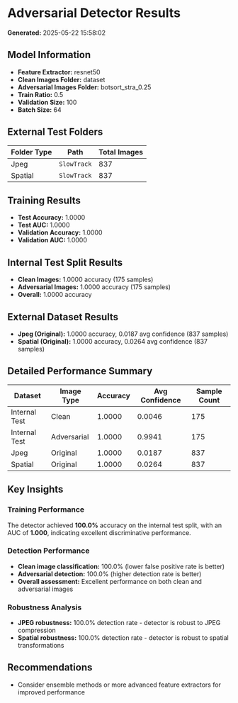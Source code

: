 # Adversarial Detector Results

**Generated:** 2025-05-22 15:58:02

## Model Information

- **Feature Extractor:** resnet50
- **Clean Images Folder:** dataset
- **Adversarial Images Folder:** botsort_stra_0.25
- **Train Ratio:** 0.5
- **Validation Size:** 100
- **Batch Size:** 64

## External Test Folders

| Folder Type | Path | Total Images |
|-------------|------|-------------|
| Jpeg | `SlowTrack` | 837 |
| Spatial | `SlowTrack` | 837 |

## Training Results

- **Test Accuracy:** 1.0000
- **Test AUC:** 1.0000
- **Validation Accuracy:** 1.0000
- **Validation AUC:** 1.0000

## Internal Test Split Results

- **Clean Images:** 1.0000 accuracy (175 samples)
- **Adversarial Images:** 1.0000 accuracy (175 samples)
- **Overall:** 1.0000 accuracy

## External Dataset Results

- **Jpeg (Original):** 1.0000 accuracy, 0.0187 avg confidence (837 samples)
- **Spatial (Original):** 1.0000 accuracy, 0.0264 avg confidence (837 samples)

## Detailed Performance Summary

| Dataset | Image Type | Accuracy | Avg Confidence | Sample Count |
|---------|------------|----------|----------------|-------------|
| Internal Test | Clean | 1.0000 | 0.0046 | 175 |
| Internal Test | Adversarial | 1.0000 | 0.9941 | 175 |
| Jpeg | Original | 1.0000 | 0.0187 | 837 |
| Spatial | Original | 1.0000 | 0.0264 | 837 |

## Key Insights

### Training Performance
The detector achieved **100.0%** accuracy on the internal test split, with an AUC of **1.000**, indicating excellent discriminative performance.

### Detection Performance
- **Clean image classification:** 100.0% (lower false positive rate is better)
- **Adversarial detection:** 100.0% (higher detection rate is better)
- **Overall assessment:** Excellent performance on both clean and adversarial images

### Robustness Analysis
- **JPEG robustness:** 100.0% detection rate - detector is robust to JPEG compression
- **Spatial robustness:** 100.0% detection rate - detector is robust to spatial transformations

## Recommendations

- Consider ensemble methods or more advanced feature extractors for improved performance
